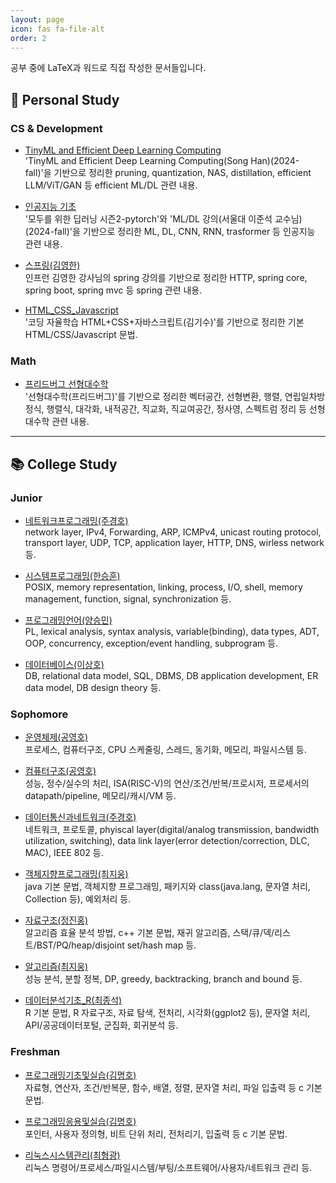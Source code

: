 ```yaml
---
layout: page
icon: fas fa-file-alt
order: 2
---
```


공부 중에 LaTeX과 워드로 직접 작성한 문서들입니다.

## 🚀 Personal Study

### CS & Development

- [TinyML and Efficient Deep Learning Computing](/pdf/personal/Dev_CS/TinyML_and_Efficient_Deep_Learning_Computing_Song_Han_.pdf)  
'TinyML and Efficient Deep Learning Computing(Song Han)(2024-fall)'을 기반으로 정리한  pruning, quantization, NAS, distillation, efficient LLM/ViT/GAN 등 efficient ML/DL 관련 내용.

- [인공지능 기초](/pdf/personal/Dev_CS/인공지능_기초.pdf)  
'모두를 위한 딥러닝 시즌2-pytorch'와 'ML/DL 강의(서울대 이준석 교수님)(2024-fall)'을 기반으로 정리한 ML, DL, CNN, RNN, trasformer 등 인공지능 관련 내용.

- [스프링(김영한)](/pdf/personal/Dev_CS/스프링_김영한_.pdf)  
인프런 김영한 강사님의 spring 강의를 기반으로 정리한 HTTP, spring core, spring boot, spring mvc 등 spring 관련 내용.

- [HTML_CSS_Javascript](/pdf/personal/Dev_CS/HTML_CSS_Javascript.pdf)  
'코딩 자율학습 HTML+CSS+자바스크립트(김기수)'를 기반으로 정리한 기본 HTML/CSS/Javascript 문법.

<!-- - [Doit!깃&깃허브입문](/pdf/personal/Dev_CS/Doit!깃&깃허브입문_1학년_여름방학.pdf) -->
<!-- - [Dreamhack 강의 요약본](/pdf/personal/Dev_CS/Dreamhack_강의_요약본.pdf) -->

### Math

- [프리드버그 선형대수학](/pdf/personal/Math/프리드버그_선형대수학.pdf)  
'선형대수학(프리드버그)'를 기반으로 정리한 벡터공간, 선형변환, 행렬, 연립일차방정식, 행렬식, 대각화, 내적공간, 직교화, 직교여공간, 정사영, 스펙트럼 정리 등 선형대수학 관련 내용.

---

## 📚 College Study

### Junior
- [네트워크프로그래밍(주경호)](/pdf/college/Junior/네트워크프로그래밍_주경호_.pdf)  
network layer, IPv4, Forwarding, ARP, ICMPv4, unicast routing protocol, transport layer, UDP, TCP, application layer, HTTP, DNS, wirless network 등.

- [시스템프로그래밍(한승훈)](/pdf/college/Junior/시스템프로그래밍_한승훈_.pdf)  
POSIX, memory representation, linking, process, I/O, shell, memory management, function, signal, synchronization 등.

- [프로그래밍언어(양승민)](/pdf/college/Junior/프로그래밍언어_양승민_.pdf)  
PL, lexical analysis, syntax analysis, variable(binding), data types, ADT, OOP, concurrency, exception/event handling, subprogram 등.

- [데이터베이스(이상호)](/pdf/college/Junior/데이터베이스_이상호_.pdf)  
DB, relational data model, SQL, DBMS, DB application development, ER data model, DB design theory 등.

### Sophomore
- [운영체제(공영호)](/pdf/college/Sophomore/운영체제_공영호_.pdf)  
프로세스, 컴퓨터구조, CPU 스케줄링, 스레드, 동기화, 메모리, 파일시스템 등.

- [컴퓨터구조(공영호)](/pdf/college/Sophomore/컴퓨터구조_공영호_.pdf)  
성능, 정수/실수의 처리, ISA(RISC-V)의 연산/조건/반복/프로시저, 프로세서의 datapath/pipeline, 메모리/캐시/VM 등.

- [데이터통신과네트워크(주경호)](/pdf/college/Sophomore/데이터통신과네트워크_주경호_.pdf)  
네트워크, 프로토콜, phyiscal layer(digital/analog transmission, bandwidth utilization, switching), data link layer(error detection/correction, DLC, MAC), IEEE 802 등.

- [객체지향프로그래밍(최지웅)](/pdf/college/Sophomore/객체지향프로그래밍_최지웅_.pdf)  
java 기본 문법, 객체지향 프로그래밍, 패키지와 class(java.lang, 문자열 처리, Collection 등), 예외처리 등.

- [자료구조(정진홍)](/pdf/college/Sophomore/자료구조_정진홍_.pdf)  
알고리즘 효율 분석 방법, c++ 기본 문법, 재귀 알고리즘, 스택/큐/덱/리스트/BST/PQ/heap/disjoint set/hash map 등.

- [알고리즘(최지웅)](/pdf/college/Sophomore/알고리즘_최지웅_.pdf)  
성능 분석, 분할 정복, DP, greedy, backtracking, branch and bound 등.

- [데이터분석기초_R(최종석)](/pdf/college/Sophomore/데이터분석기초_R__최종석_.pdf)  
R 기본 문법, R 자료구조, 자료 탐색, 전처리, 시각화(ggplot2 등), 문자열 처리, API/공공데이터포털, 군집화, 회귀분석 등.

<!-- - [고급컴퓨터수학(최형광)](/pdf/college/Sophomore/고급컴퓨터수학_최형광_.pdf)
- [선형대수(김형돈)](/pdf/college/Sophomore/선형대수_김형돈_.pdf) -->

### Freshman
- [프로그래밍기초및실습(김명호)](/pdf/college/Freshman/프로그래밍기초및실습(김명호)_1학년_1학기.pdf)  
자료형, 연산자, 조건/반복문, 함수, 배열, 정렬, 문자열 처리, 파일 입출력 등 c 기본 문법.

- [프로그래밍응용및실습(김명호)](/pdf/college/Freshman/프로그래밍응용및실습(김명호)_1학년_2학기.pdf)  
포인터, 사용자 정의형, 비트 단위 처리, 전처리기, 입출력 등 c 기본 문법.

- [리눅스시스템관리(최형광)](/pdf/college/Freshman/리눅스시스템관리(최형광)_1학년_1학기.pdf)  
리눅스 명령어/프로세스/파일시스템/부팅/소프트웨어/사용자/네트워크 관리 등.

<!-- - [이산수학(박제원)](/pdf/college/Freshman/이산수학(박제원)_1학년_2학기.pdf) -->
<!-- - [AI와데이터사회(강동구)](/pdf/college/Freshman/AI와데이터사회(강동구)_1학년_2학기.pdf) -->
<!-- - [창의적공학설계(김영종)](/pdf/college/Freshman/창의적공학설계(김영종)_1학년_2학기.pdf) -->
<!-- - [컴퓨팅적사고(김완섭)](/pdf/college/Freshman/컴퓨팅적사고(김완섭)_1학년_1학기.pdf) -->
<!-- - [(이론)물리1및실험(김남미, 최현희)](/pdf/college/Freshman/(이론)물리1및실험(김남미,%20최현희)_1학년_1학기.pdf) -->

<!-- --- -->

<!-- ## 💼 Others

- [공학회계(김철환)](/pdf/others/공학회계_김철환_.pdf)
- [미적분학1(최성자)](/pdf/others/미적분학1_최성자_.pdf)
- [설득과수사(윤대열)](/pdf/others/설득과수사_윤대열_.pdf)
- [심리학의이해(심다연)](/pdf/others/심리학의이해(심다연)_1학년_2학기.pdf)
- [현대인과성서(이혁배)](/pdf/others/현대인과성서(이혁배)_1학년_2학기.pdf) -->

